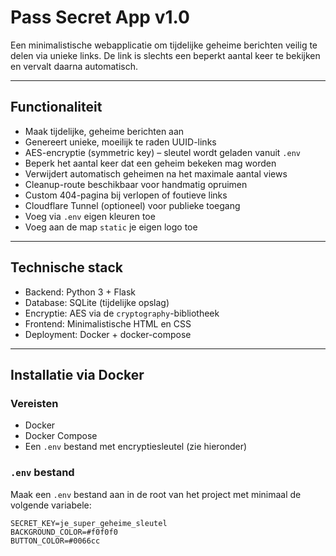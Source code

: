 # Pass Secret App v1.0

Een minimalistische webapplicatie om tijdelijke geheime berichten veilig te delen via unieke links. De link is slechts een beperkt aantal keer te bekijken en vervalt daarna automatisch.

---

## Functionaliteit

- Maak tijdelijke, geheime berichten aan
- Genereert unieke, moeilijk te raden UUID-links
- AES-encryptie (symmetric key) – sleutel wordt geladen vanuit `.env`
- Beperk het aantal keer dat een geheim bekeken mag worden
- Verwijdert automatisch geheimen na het maximale aantal views
- Cleanup-route beschikbaar voor handmatig opruimen
- Custom 404-pagina bij verlopen of foutieve links
- Cloudflare Tunnel (optioneel) voor publieke toegang
- Voeg via `.env` eigen kleuren toe
- Voeg aan de map `static` je eigen logo toe

---

## Technische stack

- Backend: Python 3 + Flask
- Database: SQLite (tijdelijke opslag)
- Encryptie: AES via de `cryptography`-bibliotheek
- Frontend: Minimalistische HTML en CSS
- Deployment: Docker + docker-compose

---

## Installatie via Docker

### Vereisten

- Docker
- Docker Compose
- Een `.env` bestand met encryptiesleutel (zie hieronder)

### `.env` bestand

Maak een `.env` bestand aan in de root van het project met minimaal de volgende variabele:

```env
SECRET_KEY=je_super_geheime_sleutel
BACKGROUND_COLOR=#f0f0f0
BUTTON_COLOR=#0066cc
